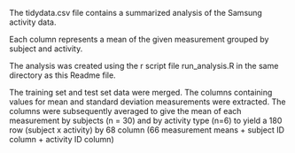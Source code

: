 The tidydata.csv file contains a summarized analysis of the Samsung activity data.

Each column represents a mean of the given measurement grouped by subject and activity.

The analysis was created using the r script file run_analysis.R in the same directory
as this Readme file.

The training set and test set data were merged.
The columns containing values for mean and standard deviation measurements were extracted.
The columns were subsequently averaged to give the mean of each measurement by subjects
(n = 30) and by activity type (n=6) to yield a 180 row (subject x activity) by 68 column
(66 measurement means + subject ID column + activity ID column)
